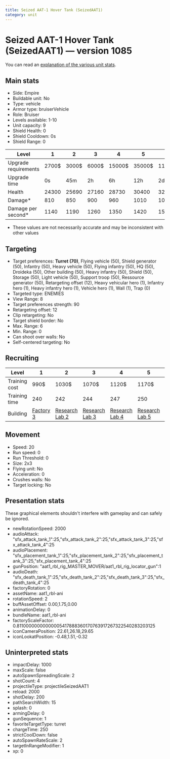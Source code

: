 ```yaml
---
title: Seized AAT-1 Hover Tank (SeizedAAT1)
category: unit
---
```


# Seized AAT-1 Hover Tank (SeizedAAT1) — version 1085

You can read an [explanation  of the various unit stats](unitexplained.md).

## Main stats

  * Side: Empire
  * Buildable unit: No
  * Type: vehicle
  * Armor type: bruiserVehicle
  * Role: Bruiser
  * Levels available: 1-10
  * Unit capacity: 9
  * Shield Health: 0
  * Shield Cooldown: 0s
  * Shield Range: 0

|Level               |1    |2    |3    |4     |5     |6      |7      |8      |9       |10      |
|--------------------|-----|-----|-----|------|------|-------|-------|-------|--------|--------|
|Upgrade requirements|2700$|3000$|6000$|15000$|35000$|115000$|175000$|350000$|1000000$|2000000$|
|Upgrade time        |0s   |45m  |2h   |6h    |12h   |2d     |3d     |5d     |1w      |1w3d    |
|Health              |24300|25690|27160|28730 |30400 |32180  |34070  |36080  |38220   |40500   |
|Damage*             |810  |850  |900  |960   |1010  |1070   |1140   |1200   |1280    |1360    |
|Damage per second*  |1140 |1190 |1260 |1350  |1420  |1500   |1600   |1680   |1800    |1910    |

* These values are not necessarily accurate and may be inconsistent with other values

## Targeting

  * Target preferences: **Turret (70)**, Flying vehicle (50), Shield generator (50), Infantry (50), Heavy vehicle (50), Flying infantry (50), HQ (50), Droideka (50), Other building (50), Heavy infantry (50), Shield (50), Storage (50), Light vehicle (50), Support troop (50), Ressource generator (50), Retargeting offset (12), Heavy vehicular hero (1), Infantry hero (1), Heavy infantry hero (1), Vehicle hero (1), Wall (1), Trap (0)
  * Targeted type: ENEMIES
  * View Range: 8
  * Target preferences strength: 90
  * Retargeting offset: 12
  * Clip retargeting: No
  * Target shield border: No
  * Max. Range: 6
  * Min. Range: 0
  * Can shoot over walls: No
  * Self-centered targeting: No

## Recruiting

|Level        |1                              |2                                      |3                                      |4                                      |5                                      |6                                      |7                                      |8                                      |9                                      |10                                      |
|-------------|-------------------------------|---------------------------------------|---------------------------------------|---------------------------------------|---------------------------------------|---------------------------------------|---------------------------------------|---------------------------------------|---------------------------------------|----------------------------------------|
|Training cost|990$                           |1030$                                  |1070$                                  |1120$                                  |1170$                                  |1350$                                  |1530$                                  |1800$                                  |1890$                                  |2070$                                   |
|Training time|240                            |242                                    |244                                    |247                                    |250                                    |253                                    |256                                    |260                                    |264                                    |270                                     |
|Building     |[Factory 3](empireFactory.html)|[Research Lab 2](empireOffenseLab.html)|[Research Lab 3](empireOffenseLab.html)|[Research Lab 4](empireOffenseLab.html)|[Research Lab 5](empireOffenseLab.html)|[Research Lab 6](empireOffenseLab.html)|[Research Lab 7](empireOffenseLab.html)|[Research Lab 8](empireOffenseLab.html)|[Research Lab 9](empireOffenseLab.html)|[Research Lab 10](empireOffenseLab.html)|

## Movement

  * Speed: 20
  * Run speed: 0
  * Run Threshold: 0
  * Size: 2x3
  * Flying unit: No
  * Acceleration: 0
  * Crushes walls: No
  * Target locking: No

## Presentation stats

These graphical elements shouldn't interfere with gameplay and can safely be ignored.

  * newRotationSpeed: 2000
  * audioAttack: "sfx_attack_tank_1":25,"sfx_attack_tank_2":25,"sfx_attack_tank_3":25,"sfx_attack_tank_4":25
  * audioPlacement: "sfx_placement_tank_1":25,"sfx_placement_tank_2":25,"sfx_placement_tank_3":25,"sfx_placement_tank_4":25
  * gunPosition: "aat1_rbl_rig_MASTER_MOVER/aat1_rbl_rig_locator_gun":1
  * audioDeath: "sfx_death_tank_1":25,"sfx_death_tank_2":25,"sfx_death_tank_3":25,"sfx_death_tank_4":25
  * factoryRotation: 0
  * assetName: aat1_rbl-ani
  * rotationSpeed: 2
  * buffAssetOffset: 0.00,1.75,0.00
  * animationDelay: 0
  * bundleName: aat1_rbl-ani
  * factoryScaleFactor: 0.81100000000000005417888360170763917267322540283203125
  * iconCameraPosition: 22.61,26.18,29.65
  * iconLookatPosition: -0.48,1.51,-0.32

## Uninterpreted stats

  * impactDelay: 1000
  * maxScale: false
  * autoSpawnSpreadingScale: 2
  * shotCount: 4
  * projectileType: projectileSeizedAAT1
  * reload: 2000
  * shotDelay: 200
  * pathSearchWidth: 15
  * splash: 0
  * armingDelay: 0
  * gunSequence: 1
  * favoriteTargetType: turret
  * chargeTime: 250
  * strictCoolDown: false
  * autoSpawnRateScale: 2
  * targetInRangeModifier: 1
  * xp: 0

